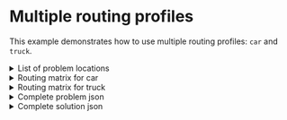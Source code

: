 # Multiple routing profiles

This example demonstrates how to use multiple routing profiles: `car` and `truck`.


<details>
    <summary>List of problem locations</summary><p>

```json
{{#include ../../../../examples/json-pragmatic/data/profiles.basic.locations.json}}
```

</p></details>

<details>
    <summary>Routing matrix for car</summary><p>

```json
{{#include ../../../../examples/json-pragmatic/data/profiles.basic.matrix.car.json}}
```

</p></details>

<details>
    <summary>Routing matrix for truck</summary><p>

```json
{{#include ../../../../examples/json-pragmatic/data/profiles.basic.matrix.truck.json}}
```

</p></details>


<details>
    <summary>Complete problem json</summary><p>

```json
{{#include ../../../../examples/json-pragmatic/data/profiles.basic.problem.json}}
```

</p></details>

<details>
    <summary>Complete solution json</summary><p>

```json
{{#include ../../../../examples/json-pragmatic/data/profiles.basic.solution.json}}
```

</p></details>
